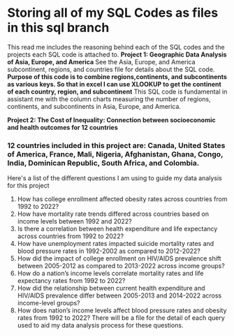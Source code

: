 # Storing all of my SQL Codes as files in this sql branch 

This read me includes the reasoning behind each of the SQL codes and the projects each SQL code is attached to.
**Project 1: Geographic Data Analysis of Asia, Europe, and America**
See the Asia, Europe, and America subcontinent, regions, and countries file for details about the SQL code.
**Purpose of this code is to combine regions,continents, and subcontinents as various keys. So that in excel I can use XLOOKUP to get the continent of each country, region, and subcontinent**
This SQL code is fundamental in assistant me with the column charts measuring the number of regions, continents, and subcontinents in Asia, Europe, and America. 

**Project 2: The Cost of Inequality: Connection between socioeconomic and health outcomes for 12 countries**
### 12 countries included in this project are: Canada, United States of America, France, Mali, Nigeria, Afghanistan, Ghana, Congo, India, Dominican Republic, South Africa, and Colombia.
Here's a list of the different questions I am using to guide my data analysis for this project
1. 	How has college enrollment affected obesity rates across countries from 1992 to 2022?
2. 	How have mortality rate trends differed across countries based on income levels between 1992 and 2022?
3. 	Is there a correlation between health expenditure and life expectancy across countries from 1992 to 2022?
4. 	How have unemployment rates impacted suicide mortality rates and blood pressure rates in 1992-2002 as compared to 2012-2022?
5. 	How did the impact of college enrollment on HIV/AIDS prevalence shift between 2005-2012 as compared to 2013-2022 across income groups?
6. 	How do a nation’s income levels correlate mortality rates and life expectancy rates from 1992 to 2022?
7. 	How did the relationship between current health expenditure and HIV/AIDS prevalence differ between 2005-2013 and 2014-2022 across income-level groups?
8. 	How does nation’s income levels affect blood pressure rates and obesity rates from 1992 to 2022?
There will be a file for the detail of each query used to aid my data analysis process for these questions. 
